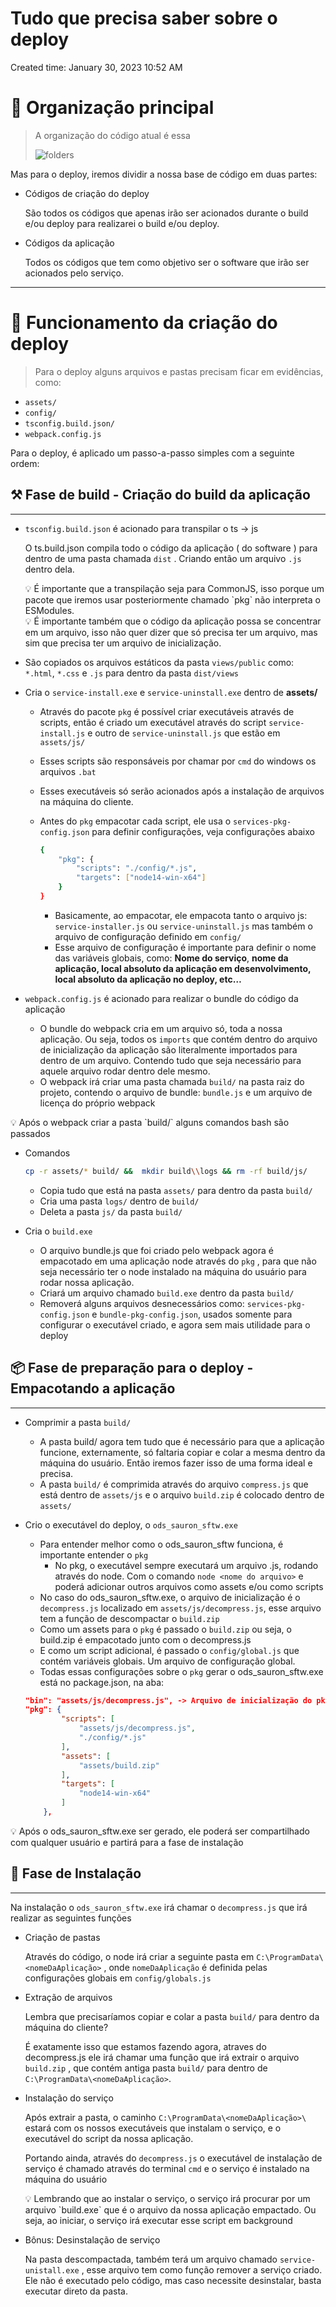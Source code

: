 # Tudo que precisa saber sobre o deploy

Created time: January 30, 2023 10:52 AM

# 👀 Organização principal

> A organização do código atual é essa
> 
> ![folders](https://user-images.githubusercontent.com/98192816/217824805-f8121f34-21ac-45b5-8c8a-b855d7b69332.png)
> 
> 

Mas para o deploy, iremos dividir a nossa base de código em duas partes:

- Códigos de criação do deploy
    
    São todos os códigos que apenas irão ser acionados durante o build e/ou deploy para realizarei o build e/ou deploy.
    
- Códigos da aplicação
    
    Todos os códigos que tem como objetivo ser o software que irão ser acionados pelo serviço.
    

---

# 💭 Funcionamento da criação do deploy

> Para o deploy alguns arquivos e pastas precisam ficar em evidências, como:
- `assets/`
- `config/`
- `tsconfig.build.json/`
- `webpack.config.js`
> 

Para o deploy, é aplicado um passo-a-passo simples com a seguinte ordem:

## ⚒️ **Fase de build - Criação do build da aplicação**

---

- `tsconfig.build.json` é acionado para transpilar o ts → js
    
    O ts.build.json compila todo o código da aplicação ( do software ) para dentro de uma pasta chamada `dist` . Criando então um arquivo `.js` dentro dela.  

    
    <aside>
    💡 É importante que a transpilação seja para CommonJS, isso porque um pacote que iremos usar posteriormente chamado `pkg` não interpreta o ESModules.
    </aside>
    
    <aside>
    💡 É importante também que o código da aplicação possa se concentrar em um arquivo, isso não quer dizer que só precisa ter um arquivo, mas sim que precisa ter um arquivo de inicialização.
    </aside>

- São copiados os arquivos estáticos da pasta `views/public` como: `*.html`, `*.css` e `.js` para dentro da pasta `dist/views` 
    
- Cria o `service-install.exe` e `service-uninstall.exe` dentro de **assets/**
    - Através do pacote `pkg` é possível criar executáveis através de scripts, então é criado um executável através do script `service-install.js` e outro de `service-uninstall.js`  que estão em `assets/js/`
    - Esses scripts são responsáveis por chamar por `cmd` do windows os arquivos `.bat`
    - Esses executáveis só serão acionados após a instalação de arquivos na máquina do cliente.
    - Antes do `pkg` empacotar cada script, ele usa o `services-pkg-config.json` para definir configurações, veja configurações abaixo
        
        ```bash
        {
            "pkg": {
                "scripts": "./config/*.js",
                "targets": ["node14-win-x64"]
            }
        }
        ```
        
        - Basicamente, ao empacotar, ele empacota tanto o arquivo js: `service-installer.js` ou `service-uninstall.js`  mas também o arquivo de configuração definido em `config/`
        - Esse arquivo de configuração é importante para definir o nome das variáveis globais, como: **Nome do serviço**, **nome da aplicação, local absoluto da aplicação em desenvolvimento, local absoluto da aplicação no deploy, etc…**
- `webpack.config.js` é acionado para realizar o bundle do código da aplicação
    - O bundle do webpack cria em um arquivo só, toda a nossa aplicação. Ou seja, todos os `imports` que contém dentro do arquivo de inicialização da aplicação são literalmente importados para dentro de um arquivo. Contendo tudo que seja necessário para aquele arquivo rodar dentro dele mesmo.
    - O webpack irá criar uma pasta chamada `build/` na pasta raiz do projeto, contendo o arquivo de bundle: `bundle.js` e um arquivo de licença do próprio webpack
    

<aside>
💡 Após o webpack criar a pasta `build/` alguns comandos bash são passados

</aside>

- Comandos
    
    ```bash
    cp -r assets/* build/ &&  mkdir build\\logs && rm -rf build/js/
    ```
    
    - Copia tudo que está na pasta `assets/` para dentro da pasta `build/`
    - Cria uma pasta `logs/` dentro de `build/`
    - Deleta a pasta `js/` da pasta `build/`
    
- Cria o `build.exe`
    - O arquivo bundle.js que foi criado pelo webpack agora é empacotado em uma aplicação node através do `pkg` , para que não seja necessário ter o node instalado na máquina do usuário para rodar nossa aplicação.
    - Criará um arquivo chamado `build.exe` dentro da pasta `build/`
    - Removerá alguns arquivos desnecessários como: `services-pkg-config.json` e `bundle-pkg-config.json`, usados somente para configurar o executável criado, e agora sem mais utilidade para o deploy

## 📦 Fase de preparação para o deploy - Empacotando a aplicação

---

- Comprimir a pasta `build/`
    - A pasta build/ agora tem tudo que é necessário para que a aplicação funcione, externamente, só faltaria copiar e colar a mesma dentro da máquina do usuário. Então iremos fazer isso de uma forma ideal e precisa.
    - A pasta `build/` é comprimida através do arquivo `compress.js` que está dentro de `assets/js` e o arquivo `build.zip`  é colocado dentro de `assets/`
- Crio o executável do deploy, o `ods_sauron_sftw.exe`
    - Para entender melhor como o ods_sauron_sftw funciona, é importante entender o `pkg`
        - No pkg, o executável sempre executará um arquivo .js, rodando através do node. Com o comando `node <nome do arquivo>` e poderá adicionar outros arquivos como assets e/ou como scripts
    - No caso do ods_sauron_sftw.exe, o arquivo de inicialização é o `decompress.js` localizado em `assets/js/decompress.js`, esse arquivo tem a função de descompactar o `build.zip`
    - Como um assets para o `pkg` é passado o `build.zip`  ou seja, o build.zip é empacotado junto com o decompress.js
    - E como um script adicional, é passado o `config/global.js` que contém variáveis globais. Um arquivo de configuração global.
    - Todas essas configurações sobre o `pkg` gerar o ods_sauron_sftw.exe está no package.json, na aba:
    
    ```json
    "bin": "assets/js/decompress.js", -> Arquivo de inicialização do pkg
    "pkg": {
    		"scripts": [
    			"assets/js/decompress.js",
    			"./config/*.js"
    		],
    		"assets": [
    			"assets/build.zip"
    		],
    		"targets": [
    			"node14-win-x64"
    		]
    	},
    ```
    
       
    

<aside>
💡 Após o ods_sauron_sftw.exe ser gerado, ele poderá ser compartilhado com qualquer usuário e partirá para a fase de instalação

</aside>

## 🚀 **Fase de Instalação**

---

 Na instalação o `ods_sauron_sftw.exe` irá chamar o `decompress.js` que irá realizar as seguintes funções

- Criação de pastas
    
    Através do código, o node irá criar a seguinte pasta em `C:\ProgramData\<nomeDaAplicação>` , onde `nomeDaAplicação` é definida pelas configurações globais em `config/globals.js`
    
- Extração de arquivos
    
    Lembra que precisaríamos copiar e colar a pasta `build/` para dentro da máquina do cliente?
    
    É exatamente isso que estamos fazendo agora, atraves do decompress.js ele irá chamar uma função que irá extrair o arquivo `build.zip` , que contém antiga pasta `build/` para dentro de `C:\ProgramData\<nomeDaAplicação>`.
    
- Instalação do serviço
    
    Após extrair a pasta, o caminho `C:\ProgramData\<nomeDaAplicação>\` estará com os nossos executáveis que instalam o serviço, e o executável do script da nossa aplicação.
    
    Portando ainda, através do `decompress.js` o executável de instalação de serviço é chamado através do terminal `cmd` e o serviço é instalado na máquina do usuário
    
    <aside>
    💡 Lembrando que ao instalar o serviço, o serviço irá procurar por um arquivo `build.exe` que é o arquivo da nossa aplicação empactado. Ou seja, ao iniciar, o serviço irá executar esse script em background
    
    </aside>
    
- Bônus: Desinstalação de serviço
    
    Na pasta descompactada, também terá um arquivo chamado `service-unistall.exe` , esse arquivo tem como função remover a serviço criado. Ele não é executado pelo código, mas caso necessite desinstalar, basta executar direto da pasta.

